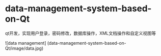 # data-management-system-based-on-Qt
qt开发，实现用户登录，密码修改，数据库操作，XML文档操作和自定义视图等

![data management] (data-management-system-based-on-Qt/image/data.jpg)
